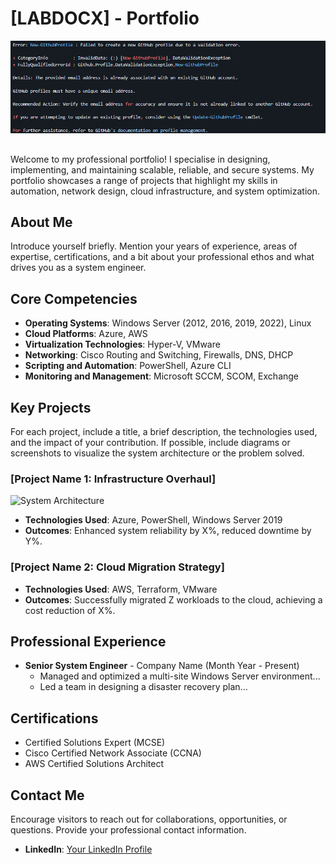 # [LABDOCX] - Portfolio

 
![Profile or System Diagram](https://github.com/labdocx/labdocx/blob/main/PowershellGithubBanner.jpg)

##

Welcome to my professional portfolio! I specialise in designing, implementing, and maintaining scalable, reliable, and secure systems. 
My portfolio showcases a range of projects that highlight my skills in automation, network design, cloud infrastructure, and system optimization.

## About Me

Introduce yourself briefly. Mention your years of experience, areas of expertise, certifications, and a bit about your professional ethos and what drives you as a system engineer.

## Core Competencies

- **Operating Systems**: Windows Server (2012, 2016, 2019, 2022), Linux
- **Cloud Platforms**: Azure, AWS
- **Virtualization Technologies**: Hyper-V, VMware
- **Networking**: Cisco Routing and Switching, Firewalls, DNS, DHCP
- **Scripting and Automation**: PowerShell, Azure CLI
- **Monitoring and Management**: Microsoft SCCM, SCOM, Exchange

## Key Projects

For each project, include a title, a brief description, the technologies used, and the impact of your contribution. If possible, include diagrams or screenshots to visualize the system architecture or the problem solved.

### [Project Name 1: Infrastructure Overhaul]

![System Architecture](path/to/architecture_diagram.png)

- **Technologies Used**: Azure, PowerShell, Windows Server 2019
- **Outcomes**: Enhanced system reliability by X%, reduced downtime by Y%.

### [Project Name 2: Cloud Migration Strategy]

- **Technologies Used**: AWS, Terraform, VMware
- **Outcomes**: Successfully migrated Z workloads to the cloud, achieving a cost reduction of X%.

## Professional Experience

- **Senior System Engineer** - Company Name (Month Year - Present)
  - Managed and optimized a multi-site Windows Server environment...
  - Led a team in designing a disaster recovery plan...

## Certifications

- Certified Solutions Expert (MCSE)
- Cisco Certified Network Associate (CCNA)
- AWS Certified Solutions Architect

## Contact Me

Encourage visitors to reach out for collaborations, opportunities, or questions. Provide your professional contact information.

- **LinkedIn**: [Your LinkedIn Profile](your-linkedin-url)
